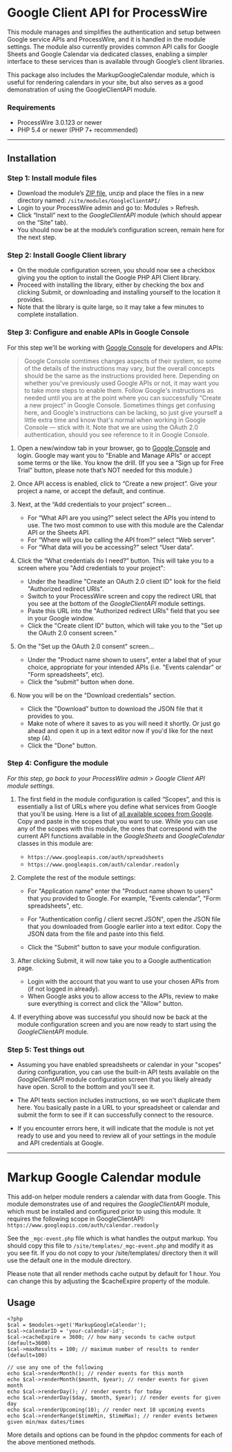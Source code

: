 # Google Client API for ProcessWire

This module manages and simplifies the authentication and setup between 
Google service APIs and ProcessWire, and it is handled in the module settings. 
The module also currently provides common API calls for Google Sheets and 
Google Calendar via dedicated classes, enabling a simpler interface to these
services than is available through Google’s client libraries. 

This package also includes the MarkupGoogleCalendar module, which is useful
for rendering calendars in your site, but also serves as a good demonstration
of using the GoogleClientAPI module. 

### Requirements

- ProcessWire 3.0.123 or newer
- PHP 5.4 or newer (PHP 7+ recommended)

----------------------

## Installation

### Step 1: Install module files

- Download the module’s [ZIP file](https://github.com/ryancramerdesign/GoogleClientAPI/archive/master.zip), 
  unzip and place the files in a new directory named: 
  `/site/modules/GoogleClientAPI/`
- Login to your ProcessWire admin and go to: Modules > Refresh. 
- Click “Install” next to the *GoogleClientAPI* module (which should appear on 
  the “Site” tab). 
- You should now be at the module’s configuration screen, remain here for the next step.   
  
<!--
Composer installation no longer supported but may come back if it turns out anyone still using it.
**Installation via Composer (alternative):** 
In your ProcessWire installation root execute the following command from the terminal:
`composer require processwire/google-client-api`
-->
  
### Step 2: Install Google Client library

- On the module configuration screen, you should now see a checkbox giving you the option to 
  install the Google PHP API Client library. 
- Proceed with installing the library, either by checking the box and clicking Submit, or 
  downloading and installing yourself to the location it provides. 
- Note that the library is quite large, so it may take a few minutes to complete installation.  

### Step 3: Configure and enable APIs in Google Console

For this step we'll be working with [Google Console](https://console.developers.google.com) for
developers and APIs:

> Google Console somtimes changes aspects of their system, so some of the details 
of the instructions may vary, but the overall concepts should be the same as the instructions provided 
here. Depending on whether you've previously used Google APIs or not, it may want you to take more 
steps to enable them. Follow Google's instructions as needed until you are at the point where you can 
successfully “Create a new project” in Google Console. Sometimes things get confusing here, and 
Google's instructions can be lacking, so just give yourself a little extra time and know that's normal 
when working in Google Console — stick with it. Note that we are using the OAuth 2.0 authentication, 
should you see reference to it in Google Console.

1. Open a new/window tab in your browser, go to [Google Console](https://console.developers.google.com) 
   and login. Google may want you to "Enable and Manage APIs" or accept some terms or the like. 
   You know the drill.
   (If you see a “Sign up for Free Trial” button, please note that’s NOT needed for this module.)

2. Once API access is enabled, click to “Create a new project”.
   Give your project a name, or accept the default, and continue.

3. Next, at the “Add credentials to your project” screen…

   - For “What API are you using?” select select the APIs you intend to use. The two most common
     to use with this module are the Calendar API or the Sheets API. 
   - For “Where will you be calling the API from?” select “Web server”.
   - For “What data will you be accessing?” select “User data”.

4. Click the “What credentials do I need?” button. This will take you to a screen where you 
   "Add credentials to your project":
   
   - Under the headline "Create an OAuth 2.0 client ID" look for the field "Authorized redirect URIs".
   - Switch to your ProcessWire screen and copy the redirect URL that you see at the bottom 
     of the *GoogleClientAPI* module settings.
   - Paste this URL into the "Authorized redirect URIs" field that you see in your Google window.
   - Click the "Create client ID" button, which will take you to the "Set up the OAuth 2.0 consent screen."

5. On the "Set up the OAuth 2.0 consent" screen…

   - Under the "Product name shown to users", enter a label that of your choice, appropriate for
     your intended APIs (i.e. "Events calendar" or "Form spreadsheets", etc).
   - Click the “submit” button when done.

6. Now you will be on the "Download credentials" section.

   - Click the "Download" button to download the JSON file that it provides to you.
   - Make note of where it saves to as you will need it shortly. Or just go ahead and open it 
     up in a text editor now if you'd like for the next step (4).
   - Click the "Done" button.
   
### Step 4: Configure the module

*For this step, go back to your ProcessWire admin > Google Client API module settings.*

1. The first field in the module configuration is called “Scopes”, and this is essentially
   a list of URLs where you define what services from Google that you’ll be using. Here is 
   a list of [all available scopes from Google](https://developers.google.com/identity/protocols/googlescopes). 
   Copy and paste in the scopes that you want to use. 
   While you can use any of the scopes with this module, the ones that correspond with the current
   API functions available in the *GoogleSheets* and *GoogleCalendar* classes in this module are:
   
   - `https://www.googleapis.com/auth/spreadsheets`
   - `https://www.googleapis.com/auth/calendar.readonly`
   
2. Complete the rest of the module settings:

   - For "Application name" enter the "Product name shown to users" that you provided to Google. 
     For example, "Events calendar", "Form spreadsheets", etc.
     
   - For "Authentication config / client secret JSON", open the JSON file that you downloaded 
     from Google earlier into a text editor. Copy the JSON data from the file and paste into 
     this field.
     
   - Click the "Submit" button to save your module configuration.

2. After clicking Submit, it will now take you to a Google authentication page.

   - Login with the account that you want to use your chosen APIs from (if not logged in already).
   - When Google asks you to allow access to the APIs, review to make sure everything is correct
     and click the "Allow" button.

3. If everything above was successful you should now be back at the module configuration screen 
   and you are now ready to start using the *GoogleClientAPI* module. 
   
### Step 5: Test things out    

- Assuming you have enabled spreadsheets or calendar in your "scopes" during configuration, you
  can use the built-in API tests available on the *GoogleClientAPI* module configuration screen 
  that you likely already have open. Scroll to the bottom and you'll see it. 
  
- The API tests section includes instructions, so we won't duplicate them here. You basically 
  paste in a URL to your spreadsheet or calendar and submit the form to see if it can 
  successfully connect to the resource. 

- If you encounter errors here, it will indicate that the module is not yet ready to use and
  you need to review all of your settings in the module and API credentials at Google. 

----------------------

# Markup Google Calendar module

This add-on helper module renders a calendar with data from Google. This module demonstrates 
use of and requires the *GoogleClientAPI* module, which must be installed and configured
prior to using this module. It requires the following scope in GoogleClientAPI:
`https://www.googleapis.com/auth/calendar.readonly`



See the `_mgc-event.php` file which is what handles the output markup. You should
copy this file to `/site/templates/_mgc-event.php` and modify it as you see fit. 
If you do not copy to your /site/templates/ directory then it will use the 
default one in the module directory.

Please note that all render methods cache output by default for 1 hour. You can 
change this by adjusting the $cacheExpire property of the module. 

## Usage

~~~~~
<?php
$cal = $modules->get('MarkupGoogleCalendar');
$cal->calendarID = 'your-calendar-id'; 
$cal->cacheExpire = 3600; // how many seconds to cache output (default=3600)
$cal->maxResults = 100; // maximum number of results to render (default=100)

// use any one of the following
echo $cal->renderMonth(); // render events for this month
echo $cal->renderMonth($month, $year); // render events for given month
echo $cal->renderDay(); // render events for today
echo $cal->renderDay($day, $month, $year); // render events for given day
echo $cal->renderUpcoming(10); // render next 10 upcoming events
echo $cal->renderRange($timeMin, $timeMax); // render events between given min/max dates/times
~~~~~

More details and options can be found in the phpdoc comments for each
of the above mentioned methods. 